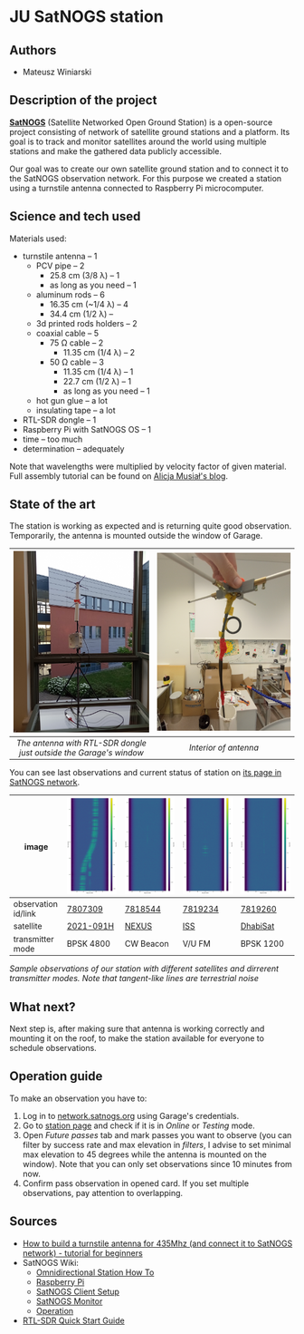 # JU SatNOGS station

## Authors

- Mateusz Winiarski

## Description of the project

[**SatNOGS**](https://satnogs.org) (Satellite Networked Open Ground Station) is a open-source project consisting of network of satellite ground stations and a platform. Its goal is to track and monitor satellites around the world using multiple stations and make the gathered data publicly accessible.

Our goal was to create our own satellite ground station and to connect it to the SatNOGS observation network. For this purpose we created a station using a turnstile antenna connected to Raspberry Pi microcomputer.

## Science and tech used

Materials used:

- turnstile antenna – 1
  - PCV pipe – 2
    - 25.8 cm (3/8 λ) – 1
    - as long as you need – 1
  - aluminum rods – 6 
    - 16.35 cm (~1/4 λ) – 4
    - 34.4 cm (1/2 λ) –
  - 3d printed rods holders – 2
  - coaxial cable – 5
    - 75 Ω cable – 2
      - 11.35 cm (1/4 λ) – 2
    - 50 Ω cable – 3
      - 11.35 cm (1/4 λ) – 1
      - 22.7 cm (1/2 λ) – 1
      - as long as you need – 1
  - hot gun glue – a lot
  - insulating tape – a lot
- RTL-SDR dongle – 1
- Raspberry Pi with SatNOGS OS – 1
- time – too much
- determination – adequately

Note that wavelengths were multiplied by velocity factor of given material. Full assembly tutorial can be found on [Alicja Musiał's blog](https://alicja.space/blog/how-to-build-turnstile-antenna/).

## State of the art

The station is working as expected and is returning quite good observation. Temporarily, the antenna is mounted outside the window of Garage.

|![The antenna with RTL-SDR dongle just outside the Garage's window](IMG_20230703_201304340_MFNR.jpg)| ![Interior of antenna](IMG_20230626_151636899_MFNR.jpg) |
| :--: | :--: |
| *The antenna with RTL-SDR dongle just outside the Garage's window* | *Interior of antenna* |

You can see last observations and current status of station on [its page in SatNOGS network](https://network.satnogs.org/stations/2909/).

| image          | ![waterfall](waterfall_7807309_2023-07-03T17-39-45.png) | ![waterfall](waterfall_7818544_2023-07-05T17-09-30.png) | ![waterfall](waterfall_7819234_2023-07-06T00-21-36.png) | ![waterfall](waterfall_7819260_2023-07-06T07-17-13.png) |
|----------------|---------------------------------------------------------|---------------------------------------------------------|---------------------------------------------------------|---------------------------------------------------------|
| observation id/link | [7807309](https://network.satnogs.org/observations/7807309/)                                                 | [7818544](https://network.satnogs.org/observations/7818544/)                                                 | [7819234](https://network.satnogs.org/observations/7819234/)                                                 | [7819260](https://network.satnogs.org/observations/7819260/)                                                 |
| satellite | [2021-091H](https://db.satnogs.org/satellite/49322) | [NEXUS](https://db.satnogs.org/satellite/43937) | [ISS](https://db.satnogs.org/satellite/25544) | [DhabiSat](https://db.satnogs.org/satellite/49016) |
| transmitter mode | BPSK 4800 | CW Beacon | V/U FM | BPSK 1200

*Sample observations of our station with different satellites and dirrerent transmitter modes. Note that tangent-like lines are terrestrial noise*

## What next?

Next step is, after making sure that antenna is working correctly and mounting it on the roof, to make the station available for everyone to schedule observations.

## Operation guide

To make an observation you have to:

1. Log in to [network.satnogs.org](https://network.satnogs.org) using Garage's credentials.
1. Go to [station page](https://network.satnogs.org/stations/2909/) and check if it is in *Online* or *Testing* mode.
1. Open *Future passes* tab and mark passes you want to observe (you can filter by success rate and max elevation in *filters*, I advise to set minimal max elevation to 45 degrees while the antenna is mounted on the window). Note that you can only set observations since 10 minutes from now.
1. Confirm pass observation in opened card. If you set multiple observations, pay attention to overlapping.



## Sources

<!--- [Writing on GitHub]( https://docs.github.com/en/get-started/writing-on-github )-->
- [How to build a turnstile antenna for 435Mhz (and connect it to SatNOGS network) - tutorial for beginners](https://alicja.space/blog/how-to-build-turnstile-antenna/)
- SatNOGS Wiki:
  - [Omnidirectional Station How To](https://wiki.satnogs.org/Omnidirectional_Station_How_To)
  - [Raspberry Pi](https://wiki.satnogs.org/Raspberry_Pi)
  - [SatNOGS Client Setup](https://wiki.satnogs.org/SatNOGS_Client_Setup)
  - [SatNOGS Monitor](https://wiki.satnogs.org/SatNOGS_Monitor)
  - [Operation](https://wiki.satnogs.org/Operation)
- [RTL-SDR Quick Start Guide](https://www.rtl-sdr.com/rtl-sdr-quick-start-guide/)
